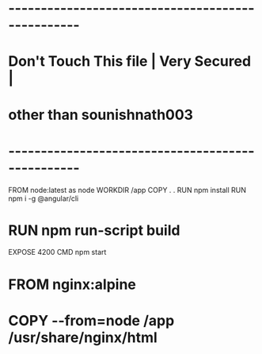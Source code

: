 # -------------------------------------------------
# Don't Touch This file | Very Secured | 
# other than sounishnath003
# -------------------------------------------------
FROM node:latest as node
WORKDIR /app
COPY . .
RUN npm install
RUN npm i -g @angular/cli
# RUN npm run-script build
EXPOSE 4200
CMD npm start


# FROM nginx:alpine
# COPY --from=node /app /usr/share/nginx/html
